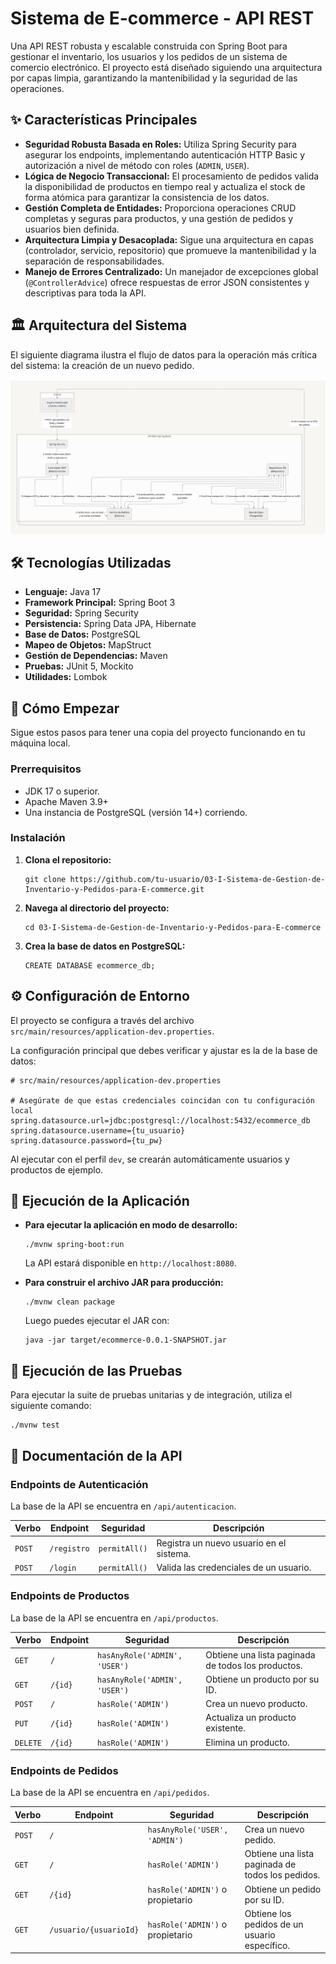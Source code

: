 # **Sistema de E-commerce - API REST**

Una API REST robusta y escalable construida con Spring Boot para gestionar el inventario, los usuarios y los pedidos de un sistema de comercio electrónico. El proyecto está diseñado siguiendo una arquitectura por capas limpia, garantizando la mantenibilidad y la seguridad de las operaciones.

## **✨ Características Principales**

- **Seguridad Robusta Basada en Roles:** Utiliza Spring Security para asegurar los endpoints, implementando autenticación HTTP Basic y autorización a nivel de método con roles (`ADMIN`, `USER`).
- **Lógica de Negocio Transaccional:** El procesamiento de pedidos valida la disponibilidad de productos en tiempo real y actualiza el stock de forma atómica para garantizar la consistencia de los datos.
- **Gestión Completa de Entidades:** Proporciona operaciones CRUD completas y seguras para productos, y una gestión de pedidos y usuarios bien definida.
- **Arquitectura Limpia y Desacoplada:** Sigue una arquitectura en capas (controlador, servicio, repositorio) que promueve la mantenibilidad y la separación de responsabilidades.
- **Manejo de Errores Centralizado:** Un manejador de excepciones global (`@ControllerAdvice`) ofrece respuestas de error JSON consistentes y descriptivas para toda la API.

## **🏛️ Arquitectura del Sistema**

El siguiente diagrama ilustra el flujo de datos para la operación más crítica del sistema: la creación de un nuevo pedido.

![Diagrama de Flujo de Datos](img/Screenshot_2.png)

## **🛠️ Tecnologías Utilizadas**

- **Lenguaje:** Java 17
- **Framework Principal:** Spring Boot 3
- **Seguridad:** Spring Security
- **Persistencia:** Spring Data JPA, Hibernate
- **Base de Datos:** PostgreSQL
- **Mapeo de Objetos:** MapStruct
- **Gestión de Dependencias:** Maven
- **Pruebas:** JUnit 5, Mockito
- **Utilidades:** Lombok

## **🚀 Cómo Empezar**

Sigue estos pasos para tener una copia del proyecto funcionando en tu máquina local.

### **Prerrequisitos**

- JDK 17 o superior.
- Apache Maven 3.9+
- Una instancia de PostgreSQL (versión 14+) corriendo.

### **Instalación**

1. **Clona el repositorio:**

    ```
    git clone https://github.com/tu-usuario/03-I-Sistema-de-Gestion-de-Inventario-y-Pedidos-para-E-commerce.git
    
    ```

2. **Navega al directorio del proyecto:**

    ```
    cd 03-I-Sistema-de-Gestion-de-Inventario-y-Pedidos-para-E-commerce
    
    ```

3. **Crea la base de datos en PostgreSQL:**

    ```
    CREATE DATABASE ecommerce_db;
    
    ```


## **⚙️ Configuración de Entorno**

El proyecto se configura a través del archivo `src/main/resources/application-dev.properties`.

La configuración principal que debes verificar y ajustar es la de la base de datos:

```
# src/main/resources/application-dev.properties

# Asegúrate de que estas credenciales coincidan con tu configuración local
spring.datasource.url=jdbc:postgresql://localhost:5432/ecommerce_db
spring.datasource.username={tu_usuario}
spring.datasource.password={tu_pw}

```

Al ejecutar con el perfil `dev`, se crearán automáticamente usuarios y productos de ejemplo.

## **🏃 Ejecución de la Aplicación**

- **Para ejecutar la aplicación en modo de desarrollo:**

    ```
    ./mvnw spring-boot:run
    
    ```

  La API estará disponible en `http://localhost:8080`.

- **Para construir el archivo JAR para producción:**

    ```
    ./mvnw clean package
    
    ```

  Luego puedes ejecutar el JAR con:

    ```
    java -jar target/ecommerce-0.0.1-SNAPSHOT.jar
    
    ```


## **🧪 Ejecución de las Pruebas**

Para ejecutar la suite de pruebas unitarias y de integración, utiliza el siguiente comando:

```
./mvnw test

```

## **📖 Documentación de la API**

### **Endpoints de Autenticación**

La base de la API se encuentra en `/api/autenticacion`.

| **Verbo** | **Endpoint** | **Seguridad** | **Descripción** |
| --- | --- | --- | --- |
| `POST` | `/registro` | `permitAll()` | Registra un nuevo usuario en el sistema. |
| `POST` | `/login` | `permitAll()` | Valida las credenciales de un usuario. |

### **Endpoints de Productos**

La base de la API se encuentra en `/api/productos`.

| **Verbo** | **Endpoint** | **Seguridad** | **Descripción** |
| --- | --- | --- | --- |
| `GET` | `/` | `hasAnyRole('ADMIN', 'USER')` | Obtiene una lista paginada de todos los productos. |
| `GET` | `/{id}` | `hasAnyRole('ADMIN', 'USER')` | Obtiene un producto por su ID. |
| `POST` | `/` | `hasRole('ADMIN')` | Crea un nuevo producto. |
| `PUT` | `/{id}` | `hasRole('ADMIN')` | Actualiza un producto existente. |
| `DELETE` | `/{id}` | `hasRole('ADMIN')` | Elimina un producto. |

### **Endpoints de Pedidos**

La base de la API se encuentra en `/api/pedidos`.

| **Verbo** | **Endpoint** | **Seguridad** | **Descripción** |
| --- | --- | --- | --- |
| `POST` | `/` | `hasAnyRole('USER', 'ADMIN')` | Crea un nuevo pedido. |
| `GET` | `/` | `hasRole('ADMIN')` | Obtiene una lista paginada de todos los pedidos. |
| `GET` | `/{id}` | `hasRole('ADMIN')` o propietario | Obtiene un pedido por su ID. |
| `GET` | `/usuario/{usuarioId}` | `hasRole('ADMIN')` o propietario | Obtiene los pedidos de un usuario específico. |